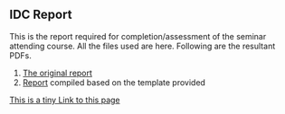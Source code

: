 IDC Report
--
This is the report required for completion/assessment of the seminar attending course. All the files used are here. Following are the resultant PDFs.

1. [The original report](MS11003.pdf)
2. [Report](MS11003template.pdf) compiled based on the template provided

[This is a tiny Link to this page](http://tinyurl.com/qbcalxz)
